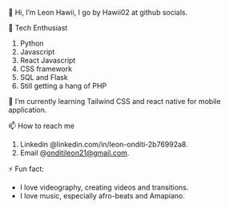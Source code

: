 👋 Hi, I’m Leon Hawii, I go by Hawii02 at github socials.

🚀 Tech Enthusiast
   1) Python
   2) Javascript
   3) React Javascript
   4) CSS framework
   5) SQL and Flask
   6) Still getting a hang of PHP
      
🌱 I’m currently learning Tailwind CSS and react native for mobile application.

📫 How to reach me
 1. Linkedin @linkedin.com/in/leon-onditi-2b76992a8.
 2. Email @onditileon21@gmail.com.
    
⚡ Fun fact:
 - I love videography, creating videos and transitions.
 - I love music, especially afro-beats and Amapiano.

<!---
Hawii02/Hawii02 is a ✨ special ✨ repository because its `README.md` (this file) appears on your GitHub profile.
You can click the Preview link to take a look at your changes.
--->
